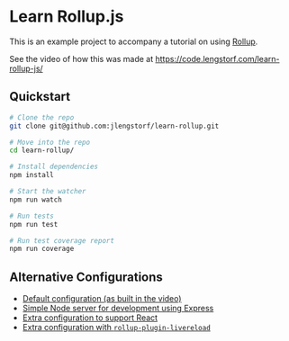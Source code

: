 # Learn Rollup.js

This is an example project to accompany a tutorial on using [Rollup](http://rollupjs.org/).

See the video of how this was made at https://code.lengstorf.com/learn-rollup-js/

## Quickstart

``` sh
# Clone the repo
git clone git@github.com:jlengstorf/learn-rollup.git

# Move into the repo
cd learn-rollup/

# Install dependencies
npm install

# Start the watcher
npm run watch

# Run tests
npm run test

# Run test coverage report
npm run coverage

```

## Alternative Configurations

- [Default configuration (as built in the video)](https://github.com/jlengstorf/learn-rollup/)
- [Simple Node server for development using Express](https://github.com/jlengstorf/learn-rollup/tree/alt-config/express)
- [Extra configuration to support React](https://github.com/jlengstorf/learn-rollup/tree/alt-config/react)
- [Extra configuration with `rollup-plugin-livereload`](https://github.com/jlengstorf/learn-rollup/tree/alt-config/rollup-plugin-livereload)
